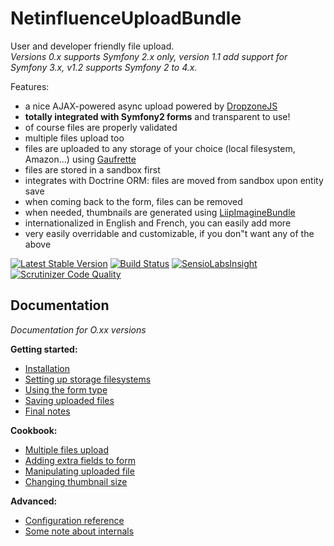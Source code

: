 # NetinfluenceUploadBundle

User and developer friendly file upload.  
_Versions 0.x supports Symfony 2.x only, version 1.1 add support for Symfony 3.x, v1.2 supports Symfony 2 to 4.x._

Features:

 * a nice AJAX-powered async upload powered by [DropzoneJS](http://www.dropzonejs.com/)
 * **totally integrated with Symfony2 forms** and transparent to use!
 * of course files are properly validated
 * multiple files upload too
 * files are uploaded to any storage of your choice (local filesystem, Amazon...) using [Gaufrette](https://github.com/KnpLabs/KnpGaufretteBundle)
 * files are stored in a sandbox first
 * integrates with Doctrine ORM: files are moved from sandbox upon entity save
 * when coming back to the form, files can be removed
 * when needed, thumbnails are generated using [LiipImagineBundle](https://github.com/liip/LiipImagineBundle)
 * internationalized in English and French, you can easily add more
 * very easily overridable and customizable, if you don"t want any of the above
 
[![Latest Stable Version](https://poser.pugx.org/netinfluence/upload-bundle/v/stable)](https://packagist.org/packages/netinfluence/upload-bundle)
[![Build Status](https://travis-ci.org/netinfluence/NetinfluenceUploadBundle.svg?branch=master)](https://travis-ci.org/netinfluence/NetinfluenceUploadBundle)
[![SensioLabsInsight](https://insight.sensiolabs.com/projects/38fb65d4-d690-4abf-b370-da4aaf1a4b0f/mini.png)](https://insight.sensiolabs.com/projects/38fb65d4-d690-4abf-b370-da4aaf1a4b0f)
[![Scrutinizer Code Quality](https://scrutinizer-ci.com/g/netinfluence/NetinfluenceUploadBundle/badges/quality-score.png?b=master)](https://scrutinizer-ci.com/g/netinfluence/NetinfluenceUploadBundle/?branch=master)

## Documentation

*Documentation for O.xx versions*

**Getting started:**

 * [Installation](Resources/doc/start/install.md)
 * [Setting up storage filesystems](Resources/doc/start/storage.md)
 * [Using the form type](Resources/doc/start/usage.md)
 * [Saving uploaded files](Resources/doc/start/saving.md)
 * [Final notes](Resources/doc/start/final_note.md)

**Cookbook:**

 * [Multiple files upload](Resources/doc/cookbook/multiple_upload.md)
 * [Adding extra fields to form](Resources/doc/cookbook/extra_field.md)
 * [Manipulating uploaded file](Resources/doc/cookbook/manipulating_file.md)
 * [Changing thumbnail size](Resources/doc/cookbook/thumbnail_size.md)

**Advanced:**

 * [Configuration reference](Resources/doc/advanced/reference.md)
 * [Some note about internals](Resources/doc/advanced/internals.md)

